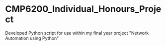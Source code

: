 # CMP6200_Individual_Honours_Project
Developed Python script for use within my final year project "Network Automation using Python"
